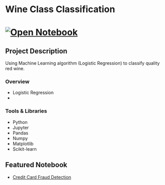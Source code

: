 # Wine Class Classification
# [![Open Notebook](https://img.shields.io/badge/Jupyter-Open_Notebook-blue?logo=Jupyter)](https://dpghazi.github.io/projects/wine-classification-ml.html)

## Project Description
Using Machine Learning algorithm (Logistic Regression) to classify quality red wine.

### Overview
  - Logistic Regression
  - 
### Tools & Libraries
* Python
* Jupyter
* Pandas
* Numpy
* Matplotlib
* Scikit-learn

## Featured Notebook
* [Credit Card Fraud Detection](https://dpghazi.github.io/projects/wine-classification-ml.html)
